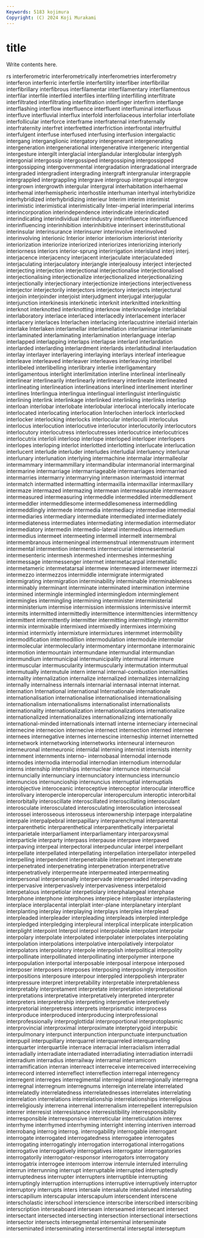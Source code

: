 ```yaml
---
Keywords: 5183 kojimura
Copyright: (C) 2024 Koji Murakami
---
```


# title

Write contents here.



rs interferometric interferometrically interferometries interferometry interferon
interferric interfertile interfertility interfiber interfibrillar interfibrillary interfibrous interfilamentar interfilamentary interfilamentous
interfilar interfile interfiled interfiles interfiling interfilling interfiltrate interfiltrated interfiltrating interfiltration
interfinger interfirm interflange interflashing interflow interfluence interfluent interfluminal interfluous interfluve
interfluvial interflux interfold interfoliaceous interfoliar interfoliate interfollicular interforce interframe interfraternal
interfraternally interfraternity interfret interfretted interfriction interfrontal interfruitful interfulgent interfuse interfused
interfusing interfusion intergalactic intergang interganglionic intergatory intergenerant intergenerating intergeneration intergenerational
intergenerative intergeneric intergential intergesture intergilt interglacial interglandular interglobular interglyph intergonial
intergossip intergossiped intergossiping intergossipped intergossipping intergovernmental intergradation intergradational intergrade intergraded
intergradient intergrading intergraft intergranular intergrapple intergrappled intergrappling intergrave intergroup intergroupal
intergrow intergrown intergrowth intergular intergyral interhabitation interhaemal interhemal interhemispheric interhostile
interhuman interhyal interhybridize interhybridized interhybridizing interieur Interim interim interimist interimistic
interimistical interimistically Inter-imperial interimperial interims interincorporation interindependence interindicate interindicated interindicating
interindividual interindustry interinfluence interinfluenced interinfluencing interinhibition interinhibitive interinsert interinstitutional interinsular
interinsurance interinsurer interinvolve interinvolved interinvolving interionic Interior interior interiorism interiorist
interiority interiorization interiorize interiorized interiorizes interiorizing interiorly interiorness interiors interior-sprung
interirrigation interisland interj interj. interjacence interjacency interjacent interjaculate interjaculateded interjaculating
interjaculatory interjangle interjealousy interject interjected interjecting interjection interjectional interjectionalise interjectionalised
interjectionalising interjectionalize interjectionalized interjectionalizing interjectionally interjectionary interjectionize interjections interjectiveness interjector
interjectorily interjectors interjectory interjects interjectural interjoin interjoinder interjoist interjudgment interjugal
interjugular interjunction interkinesis interkinetic interknit interknitted interknitting interknot interknotted interknotting
interknow interknowledge interlabial interlaboratory interlace interlaced interlacedly interlacement interlacer interlacery
interlaces Interlachen interlacing interlacustrine interlaid interlain interlake Interlaken interlamellar interlamellation
interlaminar interlaminate interlaminated interlaminating interlamination interlanguage interlap interlapped interlapping interlaps
interlapse interlard interlardation interlarded interlarding interlardment interlards interlatitudinal interlaudation interlay
interlayer interlayering interlaying interlays interleaf interleague interleave interleaved interleaver interleaves
interleaving interlibel interlibeled interlibelling interlibrary interlie interligamentary interligamentous interlight interlimitation
interline interlineal interlineally interlinear interlinearily interlinearly interlineary interlineate interlineated interlineating
interlineation interlineations interlined interlinement interliner interlines Interlingua interlingua interlingual interlinguist
interlinguistic interlining interlink interlinkage interlinked interlinking interlinks interlisp interloan interlobar
interlobate interlobular interlocal interlocally interlocate interlocated interlocating interlocation Interlochen interlock
interlocked interlocker interlocking interlocks interlocular interloculli interloculus interlocus interlocution interlocutive
interlocutor interlocutorily interlocutors interlocutory interlocutress interlocutresses interlocutrice interlocutrices interlocutrix interloli
interloop interlope interloped interloper interlopers interlopes interloping interlot interlotted interlotting
interlucate interlucation interlucent interlude interluder interludes interludial interluency interlunar interlunary
interlunation interlying intermachine intermalar intermalleolar intermammary intermammillary intermandibular intermanorial intermarginal
intermarine intermarriage intermarriageable intermarriages intermarried intermarries intermarry intermarrying intermason intermastoid
intermat intermatch intermatted intermatting intermaxilla intermaxillar intermaxillary intermaze intermazed intermazing
intermean intermeasurable intermeasure intermeasured intermeasuring intermeddle intermeddled intermeddlement intermeddler intermeddlesome
intermeddlesomeness intermeddling intermeddlingly intermede intermedia intermediacy intermediae intermedial intermediaries intermediary
intermediate intermediated intermediately intermediateness intermediates intermediating intermediation intermediator intermediatory intermedin
intermedio-lateral intermedious intermedium intermedius intermeet intermeeting intermell intermelt intermembral intermembranous
intermeningeal intermenstrual intermenstruum interment intermental intermention interments intermercurial intermesenterial intermesenteric
intermesh intermeshed intermeshes intermeshing intermessage intermessenger intermet intermetacarpal intermetallic intermetameric
intermetatarsal intermew intermewed intermewer intermezzi intermezzo intermezzos intermiddle intermigrate intermigrated
intermigrating intermigration interminability interminable interminableness interminably interminant interminate interminated intermination
intermine intermined intermingle intermingled intermingledom interminglement intermingles intermingling intermining interminister
interministerial interministerium intermise intermission intermissions intermissive intermit intermits intermitted intermittedly
intermittence intermittencies intermittency intermittent intermittently intermitter intermitting intermittingly intermittor intermix
intermixable intermixed intermixedly intermixes intermixing intermixt intermixtly intermixture intermixtures intermmet
intermobility intermodification intermodillion intermodulation intermodule intermolar intermolecular intermolecularly intermomentary intermontane
intermorainic intermotion intermountain intermundane intermundial intermundian intermundium intermunicipal intermunicipality intermural
intermure intermuscular intermuscularity intermuscularly intermutation intermutual intermutually intermutule intern internal
internal-combustion internalities internality internalization internalize internalized internalizes internalizing internally internalness
internals internarial internasal internat internat. internation International international Internationale internationale
internationalisation internationalise internationalised internationalising internationalism internationalisms internationalist internationalists internationality internationalization
internationalizations internationalize internationalized internationalizes internationalizing internationally international-minded internationals internatl interne
interneciary internecinal internecine internecion internecive internect internection interned internee internees
internegative internes internescine interneship internet internetted internetwork internetworking internetworks interneural
interneuron interneuronal interneuronic internidal interning internist internists internity internment internments
interno- internobasal internodal internode internodes internodia internodial internodian internodium internodular
interns internship internships internuclear internunce internuncial internuncially internunciary internunciatory internunciess
internuncio internuncios internuncioship internuncius internuptial internuptials interobjective interoceanic interoceptive interoceptor
interocular interoffice interolivary interopercle interopercular interoperculum interoptic interorbital interorbitally interoscillate
interoscillated interoscillating interosculant interosculate interosculated interosculating interosculation interosseal interossei interosseous
interosseus interownership interpage interpalatine interpale interpalpebral interpapillary interparenchymal interparental interparenthetic
interparenthetical interparenthetically interparietal interparietale interparliament interparliamentary interparoxysmal interparticle interparty interpass
interpause interpave interpaved interpaving interpeal interpectoral interpeduncular interpel interpellant interpellate
interpellated interpellating interpellation interpellator interpelled interpelling interpendent interpenetrable interpenetrant interpenetrate
interpenetrated interpenetrating interpenetration interpenetrative interpenetratively interpermeate interpermeated interpermeating interpersonal interpersonally
interpervade interpervaded interpervading interpervasive interpervasively interpervasiveness interpetaloid interpetalous interpetiolar interpetiolary
interphalangeal interphase Interphone interphone interphones interpiece interpilaster interpilastering interplace interplacental
interplait inter-plane interplanetary interplant interplanting interplay interplaying interplays interplea interplead
interpleaded interpleader interpleading interpleads interpled interpledge interpledged interpledging interpleural interplical
interplicate interplication interplight interpoint Interpol interpol interpolable interpolant interpolar interpolary
interpolate interpolated interpolater interpolates interpolating interpolation interpolations interpolative interpolatively interpolator
interpolators interpolatory interpole interpolish interpolitical interpolity interpollinate interpollinated interpollinating interpolymer
interpone interpopulation interportal interposable interposal interpose interposed interposer interposers interposes
interposing interposingly interposition interpositions interposure interpour interppled interppoliesh interprater interpressure
interpret interpretability interpretable interpretableness interpretably interpretament interpretate interpretation interpretational interpretations
interpretative interpretatively interpreted interpreter interpreters interpretership interpreting interpretive interpretively interpretorial
interpretress interprets interprismatic interprocess interproduce interproduced interproducing interprofessional interprofessionally interproglottidal
interproportional interprotoplasmic interprovincial interproximal interproximate interpterygoid interpubic interpulmonary interpunct interpunction
interpunctuate interpunctuation interpupil interpupillary interquarrel interquarreled interquarreling interquarter interquartile interrace
interracial interracialism interradial interradially interradiate interradiated interradiating interradiation interradii interradium
interradius interrailway interramal interramicorn interramification interran interreact interreceive interreceived interreceiving
interrecord interred interreflect interreflection interregal interregency interregent interreges interregimental interregional
interregionally interregna interregnal interregnum interregnums interreign interrelate interrelated interrelatedly interrelatedness
interrelatednesses interrelates interrelating interrelation interrelations interrelationship interrelationships interreligious interreligiously interrena
interrenal interrenalism interrepellent interrepulsion interrer interresist interresistance interresistibility interresponsibility interresponsible
interresponsive interreticular interreticulation interrex interrhyme interrhymed interrhyming interright interring interriven
interroad interrobang interrog interrog. interrogability interrogable interrogant interrogate interrogated interrogatedness
interrogatee interrogates interrogating interrogatingly interrogation interrogational interrogations interrogative interrogatively interrogatives
interrogator interrogatories interrogatorily interrogator-responsor interrogators interrogatory interrogatrix interrogee interroom interrow
interrule interruled interruling interrun interrunning interrupt interruptable interrupted interruptedly interruptedness
interrupter interrupters interruptible interrupting interruptingly interruption interruptions interruptive interruptively interruptor
interruptory interrupts inters intersale intersalute intersaluted intersaluting interscapilium interscapular interscapulum
interscendent interscene interscholastic interschool interscience interscribe interscribed interscribing interscription interseaboard
interseam interseamed intersecant intersect intersectant intersected intersecting intersection intersectional intersections
intersector intersects intersegmental interseminal interseminate interseminated interseminating intersentimental interseptal interseptum

